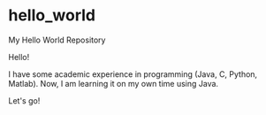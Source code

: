 # hello_world
My Hello World Repository

Hello!

I have some academic experience in programming (Java, C, Python, Matlab).
Now, I am learning it on my own time using Java.

Let's go!
